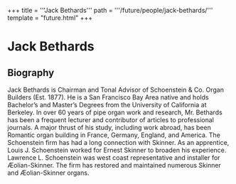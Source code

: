 +++
title = '''Jack Bethards'''
path = '''/future/people/jack-bethards/'''
template = "future.html"
+++

<h1>Jack Bethards</h1>

<h2>Biography</h2>
<p>Jack Bethards is Chairman and Tonal Advisor of Schoenstein & Co. Organ Builders (Est. 1877). He is a San Francisco Bay Area native and holds Bachelor’s and Master’s Degrees from the University of California at Berkeley. In over 60 years of pipe organ work and research, Mr. Bethards has been a frequent lecturer and contributor of articles to professional journals. A major thrust of his study, including work abroad, has been Romantic organ building in France, Germany, England, and America. The Schoenstein firm has had a long connection with Skinner. As an apprentice, Louis J. Schoenstein worked for Ernest Skinner to broaden his experience. Lawrence L. Schoenstein was west coast representative and installer for Æolian-Skinner. The firm has restored and maintained numerous Skinner and Æolian-Skinner organs.</p>


